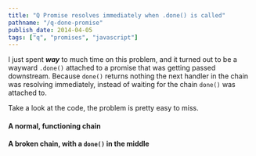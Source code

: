 ```yaml
---
title: "Q Promise resolves immediately when .done() is called"
pathname: "/q-done-promise"
publish_date: 2014-04-05
tags: ["q", "promises", "javascript"]
---
```


I just spent ***way*** to much time on this problem, and it turned out to be a wayward `.done()` attached to a promise that was getting passed downstream. Because `done()` returns nothing the next handler in the chain was resolving immediately, instead of waiting for the chain `done()` was attached to.

Take a look at the code, the problem is pretty easy to miss.

#### A normal, functioning chain

#### A broken chain, with a `done()` in the middle
